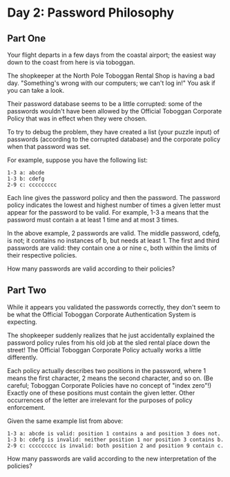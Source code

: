 # Day 2: Password Philosophy

## Part One
Your flight departs in a few days from the coastal airport; the easiest way down to the coast from 
here is via toboggan.

The shopkeeper at the North Pole Toboggan Rental Shop is having a bad day. "Something's wrong with 
our computers; we can't log in!" You ask if you can take a look.

Their password database seems to be a little corrupted: some of the passwords wouldn't have been 
allowed by the Official Toboggan Corporate Policy that was in effect when they were chosen.

To try to debug the problem, they have created a list (your puzzle input) of passwords (according 
to the corrupted database) and the corporate policy when that password was set.

For example, suppose you have the following list:
```
1-3 a: abcde
1-3 b: cdefg
2-9 c: ccccccccc
```
Each line gives the password policy and then the password. The password policy indicates the 
lowest and highest number of times a given letter must appear for the password to be valid. For 
example, 1-3 a means that the password must contain a at least 1 time and at most 3 times.

In the above example, 2 passwords are valid. The middle password, cdefg, is not; it contains no 
instances of b, but needs at least 1. The first and third passwords are valid: they contain one a 
or nine c, both within the limits of their respective policies.

How many passwords are valid according to their policies?


## Part Two
While it appears you validated the passwords correctly, they don't seem to be what the Official 
Toboggan Corporate Authentication System is expecting.

The shopkeeper suddenly realizes that he just accidentally explained the password policy rules 
from his old job at the sled rental place down the street! The Official Toboggan Corporate Policy 
actually works a little differently.

Each policy actually describes two positions in the password, where 1 means the first character, 2 
means the second character, and so on. (Be careful; Toboggan Corporate Policies have no concept of 
"index zero"!) Exactly one of these positions must contain the given letter. Other occurrences of 
the letter are irrelevant for the purposes of policy enforcement.

Given the same example list from above:
```
1-3 a: abcde is valid: position 1 contains a and position 3 does not.
1-3 b: cdefg is invalid: neither position 1 nor position 3 contains b.
2-9 c: ccccccccc is invalid: both position 2 and position 9 contain c.
```
How many passwords are valid according to the new interpretation of the policies?

